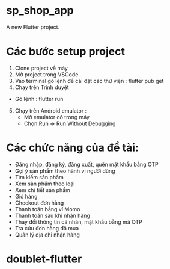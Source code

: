 # sp_shop_app

A new Flutter project.

# Các bước setup project
1. Clone project về máy
2. Mở project trong VSCode
3. Vào terminal gõ lệnh để cài đặt các thứ viện : flutter pub get
4. Chạy trên Trình  duyệt
-  Gõ lệnh : flutter run
5. Chạy trên Android emulator :
    - Mở emulator có trong máy
    - Chọn Run  => Run Without Debugging
# Các chức năng của đề tài:
-   Đăng nhập, đăng ký, đăng xuất, quên mật khẩu bằng OTP
-   Gợi ý sản phẩm theo hành vi người dùng
-	Tìm kiếm sản phẩm
-	Xem sản phẩm theo loại
-	Xem chi tiết sản phẩm
-	Giỏ hàng
-	Checkout đơn hàng
-	Thanh toán bằng ví Momo 
-	Thanh  toán sau khi nhận hàng
-	Thay đổi thông tin cá nhân, mật khẩu bằng mã OTP
-	Tra cứu đơn hàng đã mua
-	Quản lý địa chỉ nhận hàng


# doublet-flutter

